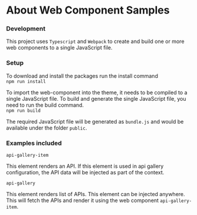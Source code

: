 # About Web Component Samples


### Development 
This project uses `Typescript` and `Webpack` to create and build one or more web components to a single JavaScript file.
 

### Setup

To download and install the packages run the install command <br>
`npm run install` 


To import the web-component into the theme, it needs to be compiled to a single JavaScript file. 
To build and generate the single JavaScript file, you need to run the build command. <br>
 `npm run build` 


The required JavaScript file will be generated as `bundle.js` and would be available under the folder `public`.

### Examples included

`api-gallery-item` 

This element renders an API. If this element is used in api gallery configuration,
the API data will be injected as part of the context.

`api-gallery` 

This element renders list of APIs. This element can be injected anywhere. This will fetch the APIs  and render it using the web component `api-gallery-item`. 

